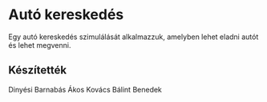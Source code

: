 # Autó kereskedés

Egy autó kereskedés szimulálását alkalmazzuk, amelyben lehet eladni autót és lehet megvenni.

## Készítették
Dinyési Barnabás Ákos
Kovács Bálint Benedek
